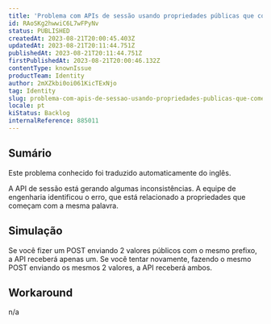 ```yaml
---
title: 'Problema com APIs de sessão usando propriedades públicas que começam com o mesmo prefixo'
id: RAoSKg2hwwiC6L7wFPyNv
status: PUBLISHED
createdAt: 2023-08-21T20:00:45.403Z
updatedAt: 2023-08-21T20:11:44.751Z
publishedAt: 2023-08-21T20:11:44.751Z
firstPublishedAt: 2023-08-21T20:00:46.132Z
contentType: knownIssue
productTeam: Identity
author: 2mXZkbi0oi061KicTExNjo
tag: Identity
slug: problema-com-apis-de-sessao-usando-propriedades-publicas-que-comecam-com-o-mesmo-prefixo
locale: pt
kiStatus: Backlog
internalReference: 885011
---
```


## Sumário

<div class="alert alert-info">
  <p>Este problema conhecido foi traduzido automaticamente do inglês.</p>
</div>


A API de sessão está gerando algumas inconsistências. A equipe de engenharia identificou o erro, que está relacionado a propriedades que começam com a mesma palavra.

## Simulação


Se você fizer um POST enviando 2 valores públicos com o mesmo prefixo, a API receberá apenas um. Se você tentar novamente, fazendo o mesmo POST enviando os mesmos 2 valores, a API receberá ambos.



## Workaround


n/a





